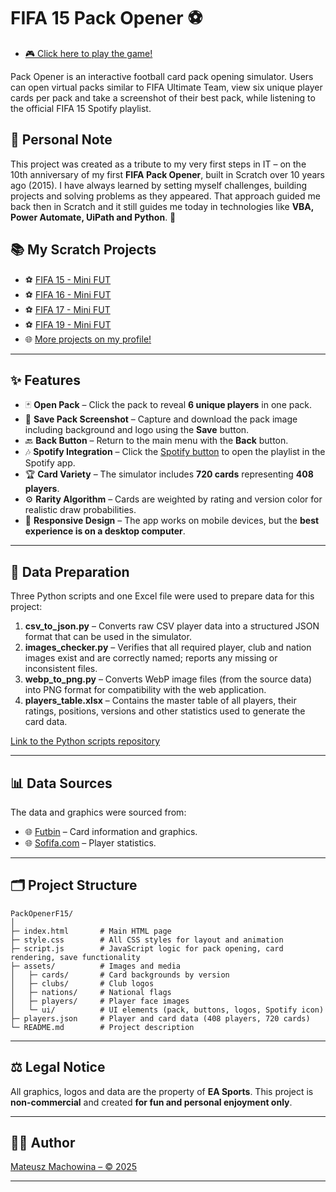# FIFA 15 Pack Opener ⚽

- [🎮 Click here to play the game!](https://mateuszmachowina.github.io/PackOpenerF15/)

Pack Opener is an interactive football card pack opening simulator. Users can open virtual packs similar to FIFA Ultimate Team, view six unique player cards per pack and take a screenshot of their best pack, while listening to the official FIFA 15 Spotify playlist.  

## 🎉 Personal Note  

This project was created as a tribute to my very first steps in IT – on the 10th anniversary of my first **FIFA Pack Opener**, built in Scratch over 10 years ago (2015).
I have always learned by setting myself challenges, building projects and solving problems as they appeared. That approach guided me back then in Scratch and it still guides me today in technologies like **VBA, Power Automate, UiPath and Python**. 🚀 

## 📚 My Scratch Projects

- ⚽ [FIFA 15 - Mini FUT](https://scratch.mit.edu/projects/75730628/)
- ⚽ [FIFA 16 - Mini FUT](https://scratch.mit.edu/projects/251721395/)
- ⚽ [FIFA 17 - Mini FUT](https://scratch.mit.edu/projects/134293944/)
- ⚽ [FIFA 19 - Mini FUT](https://scratch.mit.edu/projects/68231368/)
- 🌐 [More projects on my profile!](https://scratch.mit.edu/users/Maszek/)

---

## ✨ Features

- 🃏 **Open Pack** – Click the pack to reveal **6 unique players** in one pack.  
- 💾 **Save Pack Screenshot** – Capture and download the pack image including background and logo using the **Save** button.  
- 🔙 **Back Button** – Return to the main menu with the **Back** button.  
- 🎶 **Spotify Integration** – Click the [Spotify button](https://open.spotify.com/playlist/00i82lDzMDdiHWNjrIGAyw?utm_source=generator) to open the playlist in the Spotify app.  
- 🏆 **Card Variety** – The simulator includes **720 cards** representing **408 players**.  
- ⚙️ **Rarity Algorithm** – Cards are weighted by rating and version color for realistic draw probabilities.
- 📱 **Responsive Design** – The app works on mobile devices, but the **best experience is on a desktop computer**.

---

## 🐍 Data Preparation

Three Python scripts and one Excel file were used to prepare data for this project:

1. **csv_to_json.py** – Converts raw CSV player data into a structured JSON format that can be used in the simulator.  
2. **images_checker.py** – Verifies that all required player, club and nation images exist and are correctly named; reports any missing or inconsistent files.  
3. **webp_to_png.py** – Converts WebP image files (from the source data) into PNG format for compatibility with the web application.  
4. **players_table.xlsx** – Contains the master table of all players, their ratings, positions, versions and other statistics used to generate the card data.



[Link to the Python scripts repository]([https://github.com/MateuszMachowina](https://github.com/MateuszMachowina/python-apps/tree/main/Tools%20for%20PackOpenerF15))  

---

## 📊 Data Sources

The data and graphics were sourced from:  

- 🌐 [Futbin](https://www.futbin.com/15/players) – Card information and graphics.  
- 🌐 [Sofifa.com](https://sofifa.com/players) – Player statistics.

---

## 🗂️ Project Structure

```
PackOpenerF15/
│
├─ index.html       # Main HTML page
├─ style.css        # All CSS styles for layout and animation
├─ script.js        # JavaScript logic for pack opening, card rendering, save functionality
├─ assets/          # Images and media
│   ├─ cards/       # Card backgrounds by version
│   ├─ clubs/       # Club logos
│   ├─ nations/     # National flags
│   ├─ players/     # Player face images
│   └─ ui/          # UI elements (pack, buttons, logos, Spotify icon)
├─ players.json     # Player and card data (408 players, 720 cards)
└─ README.md        # Project description
```

---

## ⚖️ Legal Notice

All graphics, logos and data are the property of **EA Sports**. This project is **non-commercial** and created **for fun and personal enjoyment only**.  

---

## 👨‍💻 Author

[Mateusz Machowina – © 2025](https://github.com/MateuszMachowina)  

---


